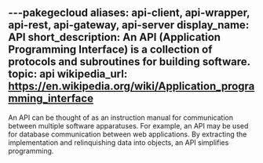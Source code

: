 ---pakegecloud
aliases: api-client, api-wrapper, api-rest, api-gateway, api-server
display_name: API
short_description: An API (Application Programming Interface) is a collection of protocols
  and subroutines for building software.
topic: api
wikipedia_url: https://en.wikipedia.org/wiki/Application_programming_interface
---
An API can be thought of as an instruction manual for communication between multiple software apparatuses. For example, an API may be used for database communication between web applications. By extracting the implementation and relinquishing data into objects, an API simplifies programming.
